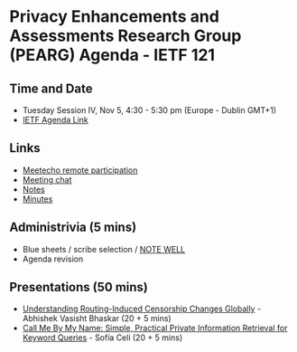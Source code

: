 # Privacy Enhancements and Assessments Research Group (PEARG) Agenda - IETF 121

## Time and Date

* Tuesday Session IV, Nov 5, 4:30 - 5:30 pm (Europe - Dublin GMT+1)
* [IETF Agenda Link](https://datatracker.ietf.org/meeting/121/agenda/?show=pearg)

## Links

* [Meetecho remote participation](https://meetings.conf.meetecho.com/ietf121/?group=pearg&short=&item=1)
* [Meeting chat](xmpp:pearg@jabber.ietf.org?join) 
* [Notes](https://codimd.ietf.org/notes-ietf-121-pearg) 
* [Minutes](https://datatracker.ietf.org/doc/minutes-121-pearg/)

## Administrivia (5 mins)

* Blue sheets / scribe selection / [NOTE WELL](https://www.ietf.org/about/note-well.html) 
* Agenda revision

## Presentations (50 mins)
* [Understanding Routing-Induced Censorship Changes Globally](https://arxiv.org/abs/2406.19304) - Abhishek Vasisht Bhaskar (20 + 5 mins)
* [Call Me By My Name: Simple, Practical Private Information Retrieval for Keyword Queries](https://brave.com/research/files/chalamet-pir.pdf) - Sofía Celi (20 + 5 mins)

